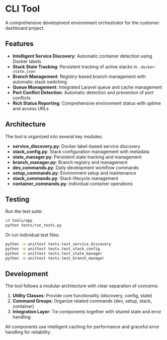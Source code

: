 # CLI Tool

A comprehensive development environment orchestrator for the customer dashboard project.

## Features

- **Intelligent Service Discovery**: Automatic container detection using Docker labels
- **Stack State Tracking**: Persistent tracking of active stacks in `.docker-state.json`
- **Branch Management**: Registry-based branch management with automatic stack switching
- **Queue Management**: Integrated Laravel queue and cache management
- **Port Conflict Detection**: Automatic detection and prevention of port conflicts
- **Rich Status Reporting**: Comprehensive environment status with uptime and access URLs

## Architecture

The tool is organized into several key modules:

- **service_discovery.py**: Docker label-based service discovery
- **stack_config.py**: Stack configuration management with metadata
- **state_manager.py**: Persistent state tracking and management
- **branch_manager.py**: Branch registry and management
- **dev_commands.py**: Daily development workflow commands
- **setup_commands.py**: Environment setup and maintenance
- **stack_commands.py**: Stack lifecycle management
- **container_commands.py**: Individual container operations

## Testing

Run the test suite:

```bash
cd tools/app
python tests/run_tests.py
```

Or run individual test files:

```bash
python -m unittest tests.test_service_discovery
python -m unittest tests.test_stack_config
python -m unittest tests.test_state_manager
python -m unittest tests.test_branch_manager
```

## Development

The tool follows a modular architecture with clear separation of concerns:

1. **Utility Classes**: Provide core functionality (discovery, config, state)
2. **Command Groups**: Organize related commands (dev, setup, stack, container)
3. **Integration Layer**: Tie components together with shared state and error handling

All components use intelligent caching for performance and graceful error handling for reliability.
